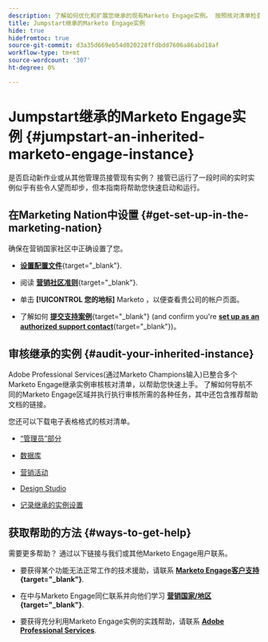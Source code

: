 ```yaml
---
description: 了解如何优化和扩展您继承的现有Marketo Engage实例。 按照核对清单检查管理员设置并维护数据库卫生。
title: Jumpstart继承的Marketo Engage实例
hide: true
hidefromtoc: true
source-git-commit: d3a35d669eb54d020228ffdbdd7606a86abd18af
workflow-type: tm+mt
source-wordcount: '307'
ht-degree: 0%

---
```


# Jumpstart继承的Marketo Engage实例 {#jumpstart-an-inherited-marketo-engage-instance}

是否启动新作业或从其他管理员接管现有实例？ 接管已运行了一段时间的实时实例似乎有些令人望而却步，但本指南将帮助您快速启动和运行。

## 在Marketing Nation中设置 {#get-set-up-in-the-marketing-nation}

确保在营销国家社区中正确设置了您。

* [**设置配置文件**](https://nation.marketo.com/){target="_blank"}.

* 阅读 [**营销社区准则**](https://nation.marketo.com/t5/community-guidelines/ct-p/community-guidelines){target="_blank"}.

* 单击 **[!UICONTROL 您的地标]** Marketo ，以便查看贵公司的帐户页面。

* 了解如何 [**提交支持案例**](https://nation.marketo.com/t5/Knowledgebase/Submitting-a-Support-Case-to-Marketo-Support/ta-p/252201){target="_blank"} (and confirm you're [**set up as an authorized support contact**](https://nation.marketo.com/t5/Knowledgebase/Managing-Authorized-Support-Contacts/ta-p/254341){target="_blank"})。

## 审核继承的实例  {#audit-your-inherited-instance}

Adobe Professional Services(通过Marketo Champions输入)已整合多个Marketo Engage继承实例审核核对清单，以帮助您快速上手。 了解如何导航不同的Marketo Engage区域并执行执行审核所需的各种任务，其中还包含推荐帮助文档的链接。

您还可以下载电子表格格式的核对清单。

* [“管理员”部分](/help/marketo/getting-started/inheriting-a-marketo-instance/admin-section-checklist.md)

* [数据库](/help/marketo/getting-started/inheriting-a-marketo-instance/database-checklist.md)

* [营销活动](/help/marketo/getting-started/inheriting-a-marketo-instance/marketing-activities-checklist.md)

* [Design Studio](/help/marketo/getting-started/inheriting-a-marketo-instance/design-studio-checklist.md)

* [记录继承的实例设置](/help/marketo/getting-started/inheriting-a-marketo-instance/document-your-setup.md)

## 获取帮助的方法 {#ways-to-get-help}

需要更多帮助？ 通过以下链接与我们或其他Marketo Engage用户联系。

* 要获得某个功能无法正常工作的技术援助，请联系 **[Marketo Engage客户支持](https://nation.marketo.com/t5/Support/ct-p/Support){target="_blank"}**.

* 在中与Marketo Engage同仁联系并向他们学习 **[营销国家/地区](https://nation.marketo.com/){target="_blank"}**.

* 要获得充分利用Marketo Engage实例的实践帮助，请联系 **[Adobe Professional Services](https://business.adobe.com/products/marketo/services-support.html)**.
